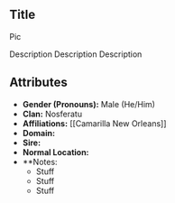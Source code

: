 ## Title

Pic

Description Description Description

## Attributes
*  **Gender (Pronouns):** Male (He/Him)
* **Clan:** Nosferatu
* **Affiliations:** [[Camarilla New Orleans]]
* **Domain:** 
* **Sire:** 
* **Normal Location:**
* **Notes: 
    - Stuff
    - Stuff
    - Stuff